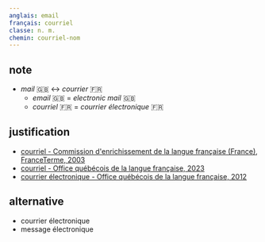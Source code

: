 ```yaml
---
anglais: email
français: courriel
classe: n. m.
chemin: courriel-nom
---
```

## note

- _mail_ 🇬🇧 ↔ _courrier_ 🇫🇷
  - _email_ 🇬🇧 = _electronic mail_ 🇬🇧
  - _courriel_ 🇫🇷 = _courrier électronique_ 🇫🇷

## justification

- [courriel - Commission d'enrichissement de la langue française (France), FranceTerme, 2003](https://vitrinelinguistique.oqlf.gouv.qc.ca/fiche-gdt/fiche/26535896/courriel)
- [courriel - Office québécois de la langue française, 2023 ](https://vitrinelinguistique.oqlf.gouv.qc.ca/fiche-gdt/fiche/8353974/courriel)
- [courrier électronique - Office québécois de la langue française, 2012](https://vitrinelinguistique.oqlf.gouv.qc.ca/fiche-gdt/fiche/1299117/courrier-electronique)

## alternative

- courrier électronique
- message électronique
